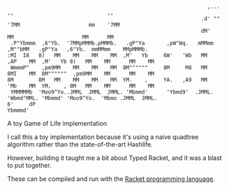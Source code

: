 ```                                                                                                                         
                                                                ,...           ,,                              ,,        
                                                              .d' ""         '7MM                      mm    '7MM        
                                                              dM'              MM                      MM      MM        
 .P"Ybmmm  ,6"Yb.  '7MMpMMMb.pMMMb.   .gP"Ya       ,pW"Wq.   mMMmm        ,M""bMM   .gP"Ya   ,6"Yb.  mmMMmm    MMpMMMb.  
:MI  I8   8)   MM    MM    MM    MM  ,M'   Yb     6W'   'Wb   MM        ,AP    MM  ,M'   Yb 8)   MM    MM      MM    MM  
 WmmmP"    ,pm9MM    MM    MM    MM  8M""""""     8M     M8   MM        8MI    MM  8M""""""  ,pm9MM    MM      MM    MM  
8M        8M   MM    MM    MM    MM  YM.    ,     YA.   ,A9   MM        'Mb    MM  YM.    , 8M   MM    MM      MM    MM  
 YMMMMMb  'Moo9^Yo..JMML  JMML  JMML. 'Mbmmd'      'Ybmd9'  .JMML.       'Wbmd"MML. 'Mbmmd' 'Moo9^Yo.  'Mbmo .JMML  JMML.
6'     dP
Ybmmmd'
``` 

A toy Game of Life implementation

I call this a toy implementation because it's using a naive quadtree algorithm rather than the state-of-the-art Hashlife.

However, building it taught me a bit about Typed Racket, and it was a blast to put together.

These can be compiled and run with the [Racket programming language](https://racket-lang.org/).

